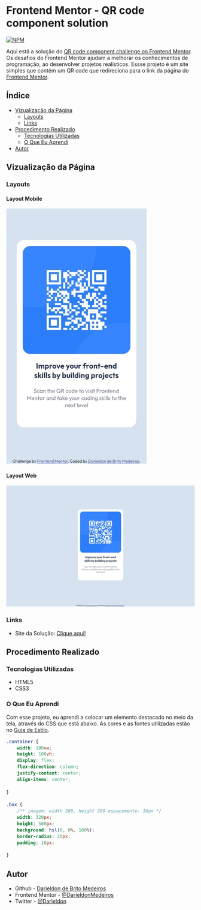 # Frontend Mentor - QR code component solution

[![NPM](https://img.shields.io/npm/l/react)](https://github.com/DarieldonMedeiros/qr-code-component/blob/main/LICENSE)

Aqui está a solução do  [QR code component challenge on Frontend Mentor](https://www.frontendmentor.io/challenges/qr-code-component-iux_sIO_H). Os desafios do Frontend Mentor ajudam a melhorar os conhecimentos de programação, ao desenvolver projetos realísticos. Essse projeto é um site simples que contém um QR code que redireciona para o link da página do [Frontend Mentor](https://www.frontendmentor.io).

## Índice

- [Vizualização da Página](#vizualização-da-página)
  - [Layouts](#layouts)
  - [Links](#links)
- [Procedimento Realizado](#procedimento-realizado)
  - [Tecnologias Utilizadas](#tecnologias-utilizadas)
  - [O Que Eu Aprendi](#o-que-eu-aprendi)
- [Autor](#autor)


## Vizualização da Página

### Layouts

#### Layout Mobile

![Mobile](./design/mobile.jpeg)

#### Layout Web
![Desktop](./design/web.jpeg)


### Links

- Site da Solução: [Clique aqui!](https://darieldonmedeiros.github.io/qr-code-component/)

## Procedimento Realizado

### Tecnologias Utilizadas

- HTML5
- CSS3


### O Que Eu Aprendi

Com esse projeto, eu aprendi a colocar um elemento destacado no meio da tela, através do CSS que está abaixo. As cores e as fontes utilizadas estão no [Guia de Estilo](./style-guide.md).


```css
.container {
    width: 100vw;
    height: 100vh;
    display: flex;
    flex-direction: column;
    justify-content: center;
    align-items: center;
    
}

.box {
    /** imagem: width 288, height 288 espaçamento: 16px */
    width: 320px;
    height: 500px;
    background: hsl(0, 0%, 100%);
    border-radius: 20px;
    padding: 16px;

}
```

## Autor

- Github - [Darieldon de Brito Medeiros](https://github.com/DarieldonMedeiros)
- Frontend Mentor - [@DarieldonMedeiros](https://www.frontendmentor.io/profile/DarieldonMedeiros)
- Twitter - [@Darieldon](https://twitter.com/Darieldon)


